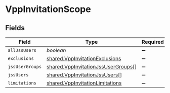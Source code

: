 # VppInvitationScope


## Fields

| Field                                                                                           | Type                                                                                            | Required                                                                                        | Description                                                                                     |
| ----------------------------------------------------------------------------------------------- | ----------------------------------------------------------------------------------------------- | ----------------------------------------------------------------------------------------------- | ----------------------------------------------------------------------------------------------- |
| `allJssUsers`                                                                                   | *boolean*                                                                                       | :heavy_minus_sign:                                                                              | N/A                                                                                             |
| `exclusions`                                                                                    | [shared.VppInvitationExclusions](../../../sdk/models/shared/vppinvitationexclusions.md)         | :heavy_minus_sign:                                                                              | N/A                                                                                             |
| `jssUserGroups`                                                                                 | [shared.VppInvitationJssUserGroups](../../../sdk/models/shared/vppinvitationjssusergroups.md)[] | :heavy_minus_sign:                                                                              | N/A                                                                                             |
| `jssUsers`                                                                                      | [shared.VppInvitationJssUsers](../../../sdk/models/shared/vppinvitationjssusers.md)[]           | :heavy_minus_sign:                                                                              | N/A                                                                                             |
| `limitations`                                                                                   | [shared.VppInvitationLimitations](../../../sdk/models/shared/vppinvitationlimitations.md)       | :heavy_minus_sign:                                                                              | N/A                                                                                             |